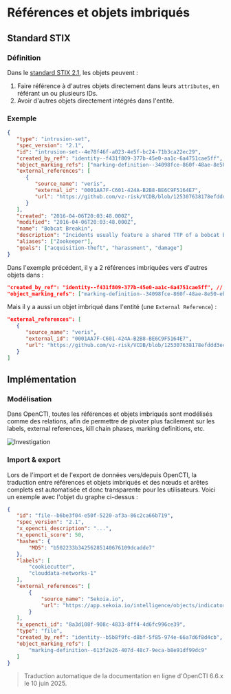 # Références et objets imbriqués

## Standard STIX

### Définition

Dans le [standard STIX 2.1](https://docs.oasis-open.org/cti/stix/v2.1/stix-v2.1.html), les objets peuvent :

1. Faire référence à d'autres objets directement dans leurs `attributes`, en référant un ou plusieurs IDs.
2. Avoir d'autres objets directement intégrés dans l'entité.

### Exemple

```json
{
   "type": "intrusion-set",
   "spec_version": "2.1",
   "id": "intrusion-set--4e78f46f-a023-4e5f-bc24-71b3ca22ec29",
   "created_by_ref": "identity--f431f809-377b-45e0-aa1c-6a4751cae5ff", // référence imbriquée vers une identity
   "object_marking_refs": ["marking-definition--34098fce-860f-48ae-8e50-ebd3cc5e41da"], // référence imbriquée vers plusieurs marking definitions
   "external_references": [
      {
         "source_name": "veris",
         "external_id": "0001AA7F-C601-424A-B2B8-BE6C9F5164E7",
         "url": "https://github.com/vz-risk/VCDB/blob/125307638178efddd3ecfe2c267ea434667a4eea/data/json/validated/0001AA7F-C601-424A-B2B8-BE6C9F5164E7.json",    
      }
   ],
   "created": "2016-04-06T20:03:48.000Z",
   "modified": "2016-04-06T20:03:48.000Z",
   "name": "Bobcat Breakin",
   "description": "Incidents usually feature a shared TTP of a bobcat being released within the building containing network access...",
   "aliases": ["Zookeeper"],
   "goals": ["acquisition-theft", "harassment", "damage"]
}
```

Dans l'exemple précédent, il y a 2 références imbriquées vers d'autres objets dans :

```json
"created_by_ref": "identity--f431f809-377b-45e0-aa1c-6a4751cae5ff", // référence imbriquée vers une identity
"object_marking_refs": ["marking-definition--34098fce-860f-48ae-8e50-ebd3cc5e41da"], // référence imbriquée vers plusieurs marking definitions
```

Mais il y a aussi un objet imbriqué dans l'entité (une `External Reference`) :

```json
"external_references": [
   {
      "source_name": "veris",
      "external_id": "0001AA7F-C601-424A-B2B8-BE6C9F5164E7",
      "url": "https://github.com/vz-risk/VCDB/blob/125307638178efddd3ecfe2c267ea434667a4eea/data/json/validated/0001AA7F-C601-424A-B2B8-BE6C9F5164E7.json",    
   }
]
```

## Implémentation

### Modélisation

Dans OpenCTI, toutes les références et objets imbriqués sont modélisés comme des relations, afin de permettre de pivoter plus facilement sur les labels, external references, kill chain phases, marking definitions, etc.

![Investigation](assets/investigation.png)

### Import & export

Lors de l'import et de l'export de données vers/depuis OpenCTI, la traduction entre références et objets imbriqués et des nœuds et arêtes complets est automatisée et donc transparente pour les utilisateurs. Voici un exemple avec l'objet du graphe ci-dessus :

```json
{
   "id": "file--b6be3f04-e50f-5220-af3a-86c2ca66b719",
   "spec_version": "2.1",
   "x_opencti_description": "...",
   "x_opencti_score": 50,
   "hashes": {
       "MD5": "b502233b34256285140676109dcadde7"
   },
   "labels": [
       "cookiecutter",
       "clouddata-networks-1"
   ],
   "external_references": [
       {
           "source_name": "Sekoia.io",
           "url": "https://app.sekoia.io/intelligence/objects/indicator--3e6d61b4-d5f0-48e0-b934-fdbe0d87ab0c"
       }
   ],
   "x_opencti_id": "8a3d108f-908c-4833-8ff4-4d6fc996ce39",
   "type": "file",
   "created_by_ref": "identity--b5b8f9fc-d8bf-5f85-974e-66a7d6f8d4cb",
   "object_marking_refs": [
       "marking-definition--613f2e26-407d-48c7-9eca-b8e91df99dc9"
   ]
}
```

> Traduction automatique de la documentation en ligne d'OpenCTI 6.6.x le 10 juin 2025.